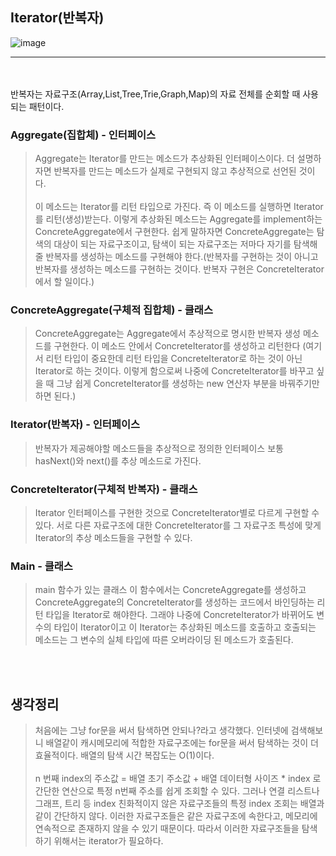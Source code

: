 ## Iterator(반복자)
![image](https://github.com/HuttTheJAVA/java/assets/92637789/f434c36f-91f5-4028-bb92-dd8d5b2e9726)

--------------------------
<br></br>
반복자는 자료구조(Array,List,Tree,Trie,Graph,Map)의 자료 전체를 순회할 때 사용되는 패턴이다.

### Aggregate(집합체) - 인터페이스
> Aggregate는 Iterator를 만드는 메소드가 추상화된 인터페이스이다. 더 설명하자면 반복자를 만드는 메소드가 실제로 구현되지 않고 추상적으로 선언된 것이다.<br></br>
이 메소드는 Iterator를 리턴 타입으로 가진다. 즉 이 메소드를 실행하면 Iterator를 리턴(생성)받는다.
이렇게 추상화된 메소드는 Aggregate를 implement하는 ConcreteAggregate에서 구현한다. 쉽게 말하자면 ConcreteAggregate는 탐색의 대상이 되는 자료구조이고, 탐색이 되는 자료구조는 저마다 자기를 탐색해줄 반복자를 생성하는 메소드를 구현해야 한다.(반복자를 구현하는 것이 아니고 반복자를 생성하는 메소드를 구현하는 것이다. 반복자 구현은 ConcreteIterator에서 할 일이다.)
### ConcreteAggregate(구체적 집합체) - 클래스
> ConcreteAggregate는 Aggregate에서 추상적으로 명시한 반복자 생성 메소드를 구현한다. 이 메소드 안에서 ConcreteIterator를 생성하고 리턴한다 (여기서 리턴 타입이 중요한데
> 리턴 타입을 ConcreteIterator로 하는 것이 아닌 Iterator로 하는 것이다. 이렇게 함으로써 나중에 ConcreteIterator를 바꾸고 싶을 때 그냥 쉽게 ConcreteIterator를 생성하는 new 연산자 부분을 바꿔주기만 하면 된다.)
### Iterator(반복자) - 인터페이스
> 반복자가 제공해야할 메소드들을 추상적으로 정의한 인터페이스 보통 hasNext()와 next()를 추상 메소드로 가진다.
### ConcreteIterator(구체적 반복자) - 클래스
> Iterator 인터페이스를 구현한 것으로 ConcreteIterator별로 다르게 구현할 수 있다. 서로 다른 자료구조에 대한 ConcreteIterator를 그 자료구조 특성에 맞게 Iterator의 추상 메소드들을 구현할 수 있다.

### Main - 클래스
> main 함수가 있는 클래스 이 함수에서는 ConcreteAggregate를 생성하고 ConcreteAggregate의 ConcreteIterator를 생성하는 코드에서 바인딩하는 리턴 타입을 Iterator로 해야한다. 그래야 나중에 ConcreteIterator가 바뀌어도 변수의 타입이 Iterator이고 이 Iterator는 추상화된 메소드를 호출하고 호출되는 메소드는 그 변수의 실체 타입에 따른 오버라이딩 된 메소드가 호출된다.
 
<br></br>

생각정리
-------
> 처음에는 그냥 for문을 써서 탐색하면 안되나?라고 생각했다. 인터넷에 검색해보니 배열같이 캐시메모리에 적합한 자료구조에는 for문을 써서 탐색하는 것이 더 효율적이다.
> 배열의 탐색 시간 복잡도는 O(1)이다.<br></br>
> n 번째 index의 주소값 = 배열 초기 주소값 + 배열 데이터형 사이즈 * index 로 간단한 연산으로 특정 n번째 주소를 쉽게 조회할 수 있다.
> 그러나 연결 리스트나 그래프, 트리 등 index 친화적이지 않은 자료구조들의 특정 index 조회는 배열과 같이 간단하지 않다. 이러한 자료구조들은 같은 자료구조에 속한다고,
> 메모리에 연속적으로 존재하지 않을 수 있기 때문이다. 따라서 이러한 자료구조들을 탐색하기 위해서는 iterator가 필요하다.
